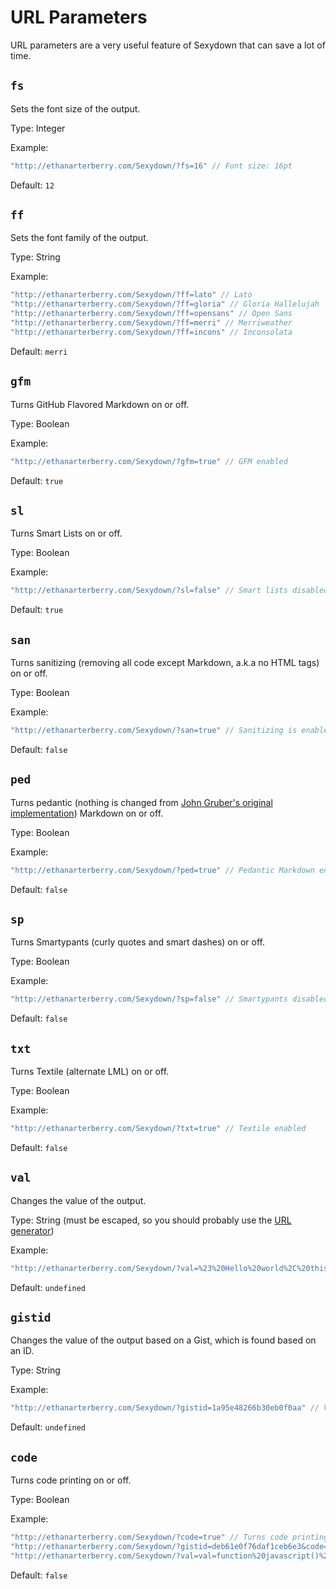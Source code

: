 # URL Parameters
URL parameters are a very useful feature of Sexydown that can save a lot of time.

## `fs`
Sets the font size of the output.

Type: Integer

Example:
```javascript
"http://ethanarterberry.com/Sexydown/?fs=16" // Font size: 16pt
```

Default: `12`

## `ff`
Sets the font family of the output.

Type: String

Example:
```javascript
"http://ethanarterberry.com/Sexydown/?ff=lato" // Lato
"http://ethanarterberry.com/Sexydown/?ff=gloria" // Gloria Hallelujah
"http://ethanarterberry.com/Sexydown/?ff=opensans" // Open Sans
"http://ethanarterberry.com/Sexydown/?ff=merri" // Merriweather
"http://ethanarterberry.com/Sexydown/?ff=incons" // Inconsolata
```

Default: `merri`

## `gfm`
Turns GitHub Flavored Markdown on or off.

Type: Boolean

Example:
```javascript
"http://ethanarterberry.com/Sexydown/?gfm=true" // GFM enabled
```

Default: `true`

## `sl`
Turns Smart Lists on or off.

Type: Boolean

Example:
```javascript
"http://ethanarterberry.com/Sexydown/?sl=false" // Smart lists disabled
```

Default: `true`

## `san`
Turns sanitizing (removing all code except Markdown, a.k.a no HTML tags) on or off.

Type: Boolean

Example:
```javascript
"http://ethanarterberry.com/Sexydown/?san=true" // Sanitizing is enabled
```

Default: `false`

## `ped`
Turns pedantic (nothing is changed from [John Gruber's original implementation](http://daringfireball.net/projects/markdown/)) Markdown on or off.

Type: Boolean

Example:
```javascript
"http://ethanarterberry.com/Sexydown/?ped=true" // Pedantic Markdown enabled
```

Default: `false`

## `sp`
Turns Smartypants (curly quotes and smart dashes) on or off.

Type: Boolean

Example:
```javascript
"http://ethanarterberry.com/Sexydown/?sp=false" // Smartypants disabled
```

Default: `false`

## `txt`
Turns Textile (alternate LML) on or off.

Type: Boolean

Example:
```javascript
"http://ethanarterberry.com/Sexydown/?txt=true" // Textile enabled
```

Default: `false`

## `val`
Changes the value of the output.

Type: String (must be escaped, so you should probably use the [URL generator](http://ethanarterberry.com/Sexydown/url.html))

Example:
```javascript
"http://ethanarterberry.com/Sexydown/?val=%23%20Hello%20world%2C%20this%20is%20escaped%20text%20for%20the%20URL." // Value of textbox is "# Hello world, this is escaped text for the URL."
```

Default: `undefined`

## `gistid`
Changes the value of the output based on a Gist, which is found based on an ID.

Type: String

Example:
```javascript
"http://ethanarterberry.com/Sexydown/?gistid=1a95e48266b30eb0f0aa" // Value of textbox is at https://gist.github.com/sargeant45/1a95e48266b30eb0f0aa
```

Default: `undefined`

## `code`
Turns code printing on or off.

Type: Boolean

Example:
```javascript
"http://ethanarterberry.com/Sexydown/?code=true" // Turns code printing on
"http://ethanarterberry.com/Sexydown/?gistid=deb61e0f76daf1ceb6e3&code=true" // Turns code printing on, and sets textbox to https://gist.github.com/sargeant45/deb61e0f76daf1ceb6e3
"http://ethanarterberry.com/Sexydown/?val=val=function%20javascript()%20%7B%0A%20%20%20%20console.log(%22Hello%20world.%22)%3B%0A%7D&code=true" // Turns code printing on, and sets textbox to a Hello World program.
```

Default: `false`
